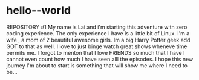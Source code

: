 # hello--world
REPOSITORY #1
My name is Lai and i'm starting this adventure with zero coding experience. The only experience I have is a little bit of Linux. I'm a wife , a mom of 2 beautiful awesome girls. Im a big Harry Potter geek add GOT to that as well. I love to just binge watch great shows wheneve time permits me. I forgot to menton that I love FRIENDS so much that I have I cannot even count how much I have seen alll the episodes. I hope this new journey I'm about to start is something that will show me where I need to be...
